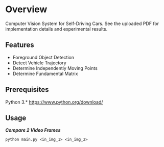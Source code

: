 # Overview
Computer Vision System for Self-Driving Cars. See the uploaded PDF for implementation details and experimental results.

## Features
* Foreground Object Detection
* Detect Vehicle Trajectory
* Determine Independently Moving Points
* Determine Fundamental Matrix


## Prerequisites
Python 3.* https://www.python.org/download/
 

## Usage

***Compare 2 Video Frames***

	python main.py <in_img_1> <in_img_2>
	
